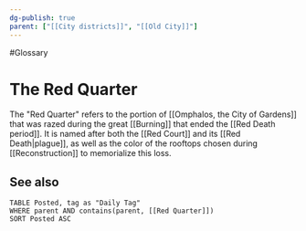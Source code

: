 ```yaml
---
dg-publish: true
parent: ["[[City districts]]", "[[Old City]]"]
---
```

#Glossary
# The Red Quarter

The "Red Quarter" refers to the portion of [[Omphalos, the City of Gardens]] that was razed during the great [[Burning]] that ended the [[Red Death period]]. It is named after both the [[Red Court]] and its [[Red Death|plague]], as well as the color of the rooftops chosen during [[Reconstruction]] to memorialize this loss.

## See also
```dataview
TABLE Posted, tag as "Daily Tag"
WHERE parent AND contains(parent, [[Red Quarter]])
SORT Posted ASC
```